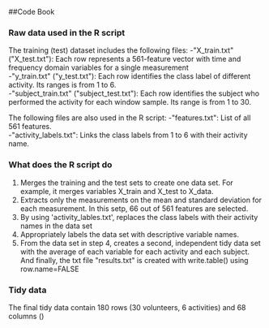 ##Code Book

### Raw data used in the R script 
The training (test) dataset includes the following files: 
-"X_train.txt" ("X_test.txt"): Each row represents a 561-feature vector with time and frequency domain variables for a single measurement                                                                                                                   
-"y_train.txt" ("y_test.txt"): Each row identifies the class label of different activity. Its ranges is from 1 to 6.          
-"subject_train.txt" ("subject_test.txt"): Each row identifies the subject who performed the activity for each window sample. 
Its range is from 1 to 30. 

The following files are also used in the R script: 
-"features.txt": List of all 561 features.                                                                                    
-"activity_labels.txt": Links the class labels from 1 to 6  with their activity name.                                         

### What does the R script do
1. Merges the training and the test sets to create one data set. For example, it merges variables X_train and X_test to X_data.
2. Extracts only the measurements on the mean and standard deviation for each measurement. In this setp, 
   66 out of 561 features are selected.  
3. By using 'activity_lables.txt', replaces the class labels with their activity names in the data set
4. Appropriately labels the data set with descriptive variable names. 
5. From the data set in step 4, creates a second, independent tidy data
set with the average of each variable for each activity and each subject.  And finally, the txt file "results.txt" is created with write.table() using row.name=FALSE

### Tidy data
The final tidy data contain 180 rows (30 volunteers, 6 activities) and 68 columns ()
